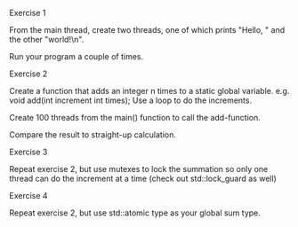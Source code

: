 Exercise 1

From the main thread, create two threads, one of which prints "Hello, " and the other "world!\n".

Run your program a couple of times.

 

Exercise 2

Create a function that adds an integer n times to a static global variable.  e.g. void add(int increment int times);  Use a loop to do the increments.

Create 100 threads from the main() function to call the add-function.

Compare the result to straight-up calculation.

 

Exercise 3

Repeat exercise 2, but use mutexes to lock the summation so only one thread can do the increment at a time (check out std::lock_guard as well)

 

Exercise 4

Repeat exercise 2, but use std::atomic type as your global sum type.